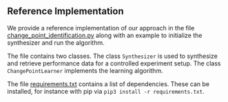 ## Reference Implementation
We provide a reference implementation of our approach in the file [change_point_identification.py](change_point_identification.py) along with an example to initialize the synthesizer and run the algorithm.

The file contains two classes. The class ``Synthesizer`` is used to synthesize and retrieve performance data for a controlled experiment setup. The class ``ChangePointLearner`` implements the learning algorithm. 

The file [requirements.txt](requirements.txt) contains a list of dependencies. These can be installed, for instance with pip via ``pip3 install -r requirements.txt``.
